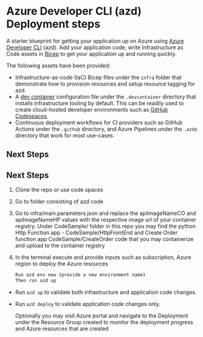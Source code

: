 # Azure Developer CLI (azd) Deployment steps

A starter blueprint for getting your application up on Azure using [Azure Developer CLI](https://learn.microsoft.com/en-us/azure/developer/azure-developer-cli/overview) (azd). Add your application code, write Infrastructure as Code assets in [Bicep](https://aka.ms/bicep) to get your application up and running quickly.

The following assets have been provided:

- Infrastructure-as-code (IaC) Bicep files under the `infra` folder that demonstrate how to provision resources and setup resource tagging for azd.
- A [dev container](https://containers.dev) configuration file under the `.devcontainer` directory that installs infrastructure tooling by default. This can be readily used to create cloud-hosted developer environments such as [GitHub Codespaces](https://aka.ms/codespaces).
- Continuous deployment workflows for CI providers such as GitHub Actions under the `.github` directory, and Azure Pipelines under the `.azdo` directory that work for most use-cases.

## Next Steps

## Next Steps
1. Clone the repo or use code spaces
2. Go to folder consisting of azd code
3. Go to infra/main.parameters.json and replace the apiImageNameCO and apiImageNameHP values  with the respective image url of your container registry. Under CodeSample/ folder in this repo you may find the python Http Function app - CodeSample/HttpFrontEnd  and Create Order function app CodeSample/CreateOrder  code that you may containerize and upload to the container registry
4. In the terminal execute and provide inputs such as subscription, Azure region to deploy the Azure resources

   ```sh
   Run azd env new (provide a new environment name)
   Then run azd up
   ```
- Run `azd up` to validate both infrastructure and application code changes.
- Run `azd deploy` to validate application code changes only.

  Optionally you may visit Azure portal and navigate to the Deployment under the Resource Group created to monitor the deployment progress and Azure resources that are created

